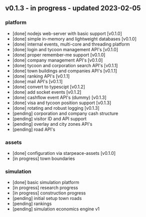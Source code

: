 
## v0.1.3 - in progress - updated 2023-02-05
### platform
* [done] nodejs web-server with basic support [v0.1.0]
* [done] simple in-memory and lightweight databases [v0.1.0]
* [done] internal events, multi-core and threading platform
* [done] login and tycoon management API's [v0.1.0]
* [done] proper remember-me support [v0.1.0]
* [done] company management API's [v0.1.0]
* [done] tycoon and corporation search API's [v0.1.1]
* [done] town buildings and companies API's [v0.1.1]
* [done] ranking API's [v0.1.1]
* [done] mail API's [v0.1.1]
* [done] convert to typescipt [v0.1.2]
* [done] add socket events [v0.1.2]
* [done] cashflow event API's (dummy) [v0.1.3]
* [done] visa and tycoon position support [v0.1.3]
* [done] rotating and robust logging [v0.1.3]
* [pending] corporation and company cash structure
* [pending] visitor ID and API support
* [pending] overlay and city zones API's
* [pending] road API's

### assets
* [done] configuration via starpeace-assets [v0.1.0]
* [in progress] town boundaries

### simulation
* [done] basic simulation platform
* [in progress] research progress
* [in progress] construction progress
* [pending] initial setup town roads
* [pending] rankings
* [pending] simulation economics engine v1
